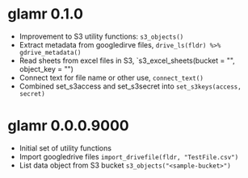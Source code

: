# glamr 0.1.0

* Improvement to S3 utility functions: `s3_objects()`
* Extract metadata from googledirve files, `drive_ls(fldr) %>% gdrive_metadata()`
* Read sheets from excel files in S3, `s3_excel_sheets(bucket = "<sample-bucket>", object_key = "<sample-key>")
* Connect text for file name or other use, `connect_text()`
* Combined set_s3access and set_s3secret into `set_s3keys(access, secret)`


# glamr 0.0.0.9000

* Initial set of utility functions
* Import googledrive files `import_drivefile(fldr, "TestFile.csv")`
* List data object from S3 bucket `s3_objects("<sample-bucket>")`
